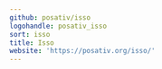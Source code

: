 ```yaml
---
github: posativ/isso
logohandle: posativ_isso
sort: isso
title: Isso
website: 'https://posativ.org/isso/'
---
```

